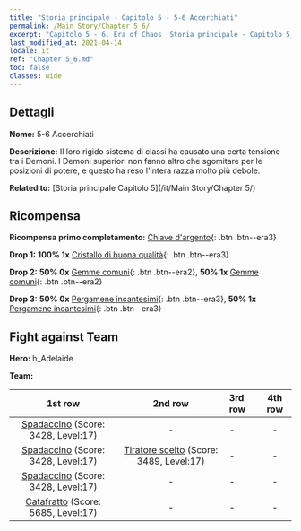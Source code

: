 ```yaml
---
title: "Storia principale - Capitolo 5 - 5-6 Accerchiati"
permalink: /Main Story/Chapter 5_6/
excerpt: "Capitolo 5 - 6. Era of Chaos  Storia principale - Capitolo 5_6. 5-6 Accerchiati"
last_modified_at: 2021-04-14
locale: it
ref: "Chapter 5_6.md"
toc: false
classes: wide
---
```


## Dettagli

 **Nome:** 5-6 Accerchiati

 **Descrizione:** Il loro rigido sistema di classi ha causato una certa tensione tra i Demoni. I Demoni superiori non fanno altro che sgomitare per le posizioni di potere, e questo ha reso l'intera razza molto più debole.

 **Related to:** [Storia principale Capitolo 5](/it/Main Story/Chapter 5/)

## Ricompensa

 **Ricompensa primo completamento:** [Chiave d'argento](/it/Items/con_693/){: .btn .btn--era3}

 **Drop 1:** **100% 1x** [Cristallo di buona qualità](/it/Items/mat_17/){: .btn .btn--era3}

 **Drop 2:** **50% 0x** [Gemme comuni](/it/Items/mat_10/){: .btn .btn--era2}, **50% 1x** [Gemme comuni](/it/Items/mat_10/){: .btn .btn--era2}

 **Drop 3:** **50% 0x** [Pergamene incantesimi](/it/Items/con_694/){: .btn .btn--era3}, **50% 1x** [Pergamene incantesimi](/it/Items/con_694/){: .btn .btn--era3}


## Fight against Team
 **Hero:** h_Adelaide

 **Team:**


  | 1st row | 2nd row | 3rd row | 4th row |
  |:----:|:----:|:----|:----:|
  | [Spadaccino](/it/units/Swordsman/) (Score: 3428, Level:17)  | - | - | - |
  | [Spadaccino](/it/units/Swordsman/) (Score: 3428, Level:17)  | [Tiratore scelto](/it/units/Marksman/) (Score: 3489, Level:17)  | - | - |
  | [Spadaccino](/it/units/Swordsman/) (Score: 3428, Level:17)  | - | - | - |
  | [Catafratto](/it/units/Cavalier/) (Score: 5685, Level:17)  | - | - | - |


